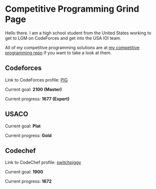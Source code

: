 # Competitive Programming Grind Page

Hello there. I am a high school student from the United States working to get to LGM on CodeForces and get into the USA IOI team.

All of my competitive programming solutions are at [my competitive programming repo](https://github.com/switchpiggy/Competitive_Programming) if you want to take a look at them.


## Codeforces

Link to CodeForces profile: [PIG](https://codeforces.com/profile/PIG)

Current goal: **2100 (Master)**

Current progress: **1677 (Expert)**


## USACO

Current goal: **Plat**

Current progress: **Gold**


## Codechef

Link to CodeChef profile: [switchpiggy](https://www.codechef.com/users/switchpiggy)

Current goal: **1900**

Current progress: **1672**
